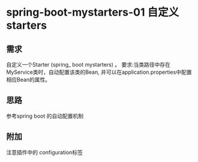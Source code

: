 # spring-boot-mystarters-01 自定义starters

## 需求
自定义一个Starter (spring_ boot mystarters) 。
要求:当类路径中存在MyService类时，自动配置该类的Bean,
并可以在application.properties中配置相应Bean的属性。

## 思路
参考spring boot 的自动配置机制

## 附加
注意插件中的 configuration标签